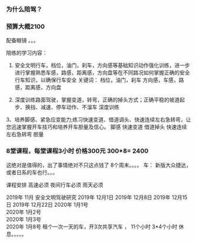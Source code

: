 ### 为什么陪驾？


###   预算大概2100

配备眼镜 。。。

陪练的学习内容： 
1. 安全文明行车，档位，油门，刹车，方向感等基础知识动作强化训练，进一步进行掌握熟悉车感，路感，距离感，方向盘等在不同路况如何掌握正确的安全行车知识，以确保行车安全
关键词： 档位，油门，刹车 方向感，车感，路感，距离感，方向盘

2. 深度训练路面驾驶，掌握变道，转弯，正确的掉头方式；正确平稳的坡道起步、换挡、减速、停车动作、不溜车
深度训练

3、培养脚感、紧急应变能力;练习快速变道、借道调头、快速连续左右急转弯，让您迅速掌握开车技巧和培养开车胆量及信心。
脚感 快速变道 借道掉头 快速连续左右急转弯 胆量

### 8堂课程，每堂课程3小时 价格300元 300*8= 2400   
这绝对是值得的，出了事情绝对不只这点钱了
8个周末。。。。
车： 新版大众捷达，或者日系的车也行。。。


课程安排
高速必须
夜间行车必须
雨天必须

2019年 11月 安全文明驾驶研究
2019年 12月1日
2019年 12月8日
2019年 12月15日
2019年 12月22日
2020年 1月1号   
2020年 1月2号   
2020年 1月3号   
2020年 1月8号 
租个一次一天的车，开3次共享汽车 ，
11个小时 3*4个小时  休息。。。。。
